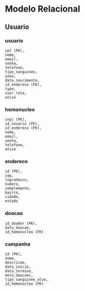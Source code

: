 # Modelo Relacional

## Usuario

### usuario
    cpf (PK), 
    nome, 
    email, 
    senha, 
    telefone, 
    tipo_sanguineo, 
    sexo, 
    data_nascimento, 
    id_endereco (FK), 
    type, 
    user_role, 
    ativo

### hemonucleo
    cnpj (PK), 
    id_usuario (FK), 
    id_endereco (FK), 
    nome, 
    email, 
    senha, 
    telefone, 
    ativo

### endereco
    id (PK), 
    cep, 
    logradouro, 
    numero, 
    complemento, 
    bairro, 
    cidade, 
    estado

### doacao
    id_doador (PK), 
    data_doacao, 
    id_hemonucleo (FK)

### campanha
    id (PK), 
    nome, 
    descricao, 
    data_inicio, 
    data_termino, 
    meta_doacoes, 
    tipo_sanguineo_alvo, 
    id_hemonucleo (FK)